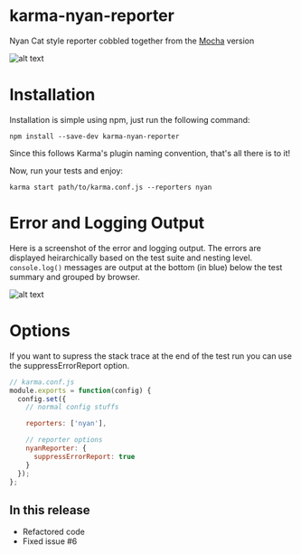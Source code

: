 karma-nyan-reporter
===================

Nyan Cat style reporter cobbled together from the [Mocha](http://visionmedia.github.io/mocha/) version

![alt text](https://googledrive.com/host/0BxhEGuYWG8zAWHlxTmtNbWtibEE/karma-nyan-reporter.gif "Nyan Cat Reporter for Karma")

Installation
========

Installation is simple using npm, just run the following command:

    npm install --save-dev karma-nyan-reporter

Since this follows Karma's plugin naming convention, that's all there is to it!

Now, run your tests and enjoy:

    karma start path/to/karma.conf.js --reporters nyan

Error and Logging Output
=========

Here is a screenshot of the error and logging output. The errors are displayed heirarchically based on the test suite and nesting level. ```console.log()``` messages are output at the bottom (in blue) below the test summary and grouped by browser.

![alt text](https://googledrive.com/host/0BxhEGuYWG8zAWHlxTmtNbWtibEE/karma-nyan-reporter-errors.png "Nyan Cat Reporter Error Output")

Options
=========

If you want to supress the stack trace at the end of the test run you can use the suppressErrorReport option.

```js
// karma.conf.js
module.exports = function(config) {
  config.set({
    // normal config stuffs

    reporters: ['nyan'],

    // reporter options
    nyanReporter: {
      suppressErrorReport: true
    }
  });
};
```

In this release
-----------
 - Refactored code
 - Fixed issue #6
